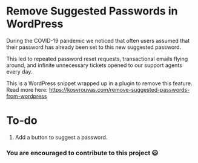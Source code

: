 # Remove Suggested Passwords in WordPress

During the COVID-19 pandemic we noticed that often users assumed that their password has already been set to this new suggested password.

This led to repeated password reset requests, transactional emails flying around, and infinite unnecessary tickets opened to our support agents every day.

This is a WordPress snippet wrapped up in a plugin to remove this feature. Read more here: https://kosvrouvas.com/remove-suggested-passwords-from-wordpress

# To-do

1) Add a button to suggest a password.

### You are encouraged to contribute to this project 😃
